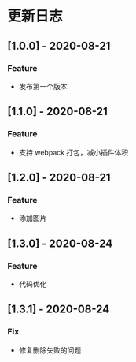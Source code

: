 # 更新日志

## [1.0.0] - 2020-08-21

### Feature

* 发布第一个版本

## [1.1.0] - 2020-08-21

### Feature

* 支持 webpack 打包，减小插件体积

## [1.2.0] - 2020-08-21

### Feature

* 添加图片

## [1.3.0] - 2020-08-24

### Feature

* 代码优化

## [1.3.1] - 2020-08-24

### Fix

* 修复删除失败的问题
